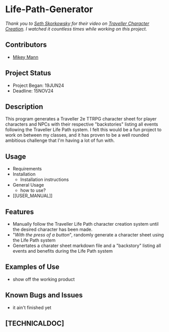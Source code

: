 # Life-Path-Generator
*Thank you to [Seth Skorkowsky](https://skorkowsky.com/) for their video on [Traveller Character Creation](https://www.youtube.com/watch?v=LEwwopcCONY&list=PL25p5gPY6qKVUg6ys5N1oRlsBI7DTByyI). I watched it countless times while working on this project.*

## Contributors
- [Mikey Mann](https://mikeymannmade.com)

## Project Status
- Project Began:  19JUN24
- Deadline:       15NOV24

## Description
This program generates a Traveller 2e TTRPG character sheet for player characters and NPCs with their respective "backstories" listing all events following the Traveller Life Path system. I felt this would be a fun project to work on between my classes, and it has proven to be a well rounded ambitious challenge that I'm having a lot of fun with. 

## Usage
- Requirements
- Installation 
	- Installation instructions
- General Usage
	- how to use?
- [[USER_MANUAL]]

## Features
- Manually follow the Traveller Life Path character creation system until the desired character has been made.
- "*With the press of a button*", randomly generate a character sheet using the Life Path system
- Genertates a charater sheet markdown file and a "backstory" listing all events and benefits during the Life Path system

## Examples of Use
- show off the working product

## Known Bugs and Issues
- it ain't finished yet

## [TECHNICALDOC]
